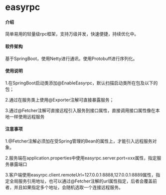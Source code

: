 # easyrpc

#### 介绍

简单易用的轻量级rpc框架，支持万级并发，快速便捷，持续优化中。

#### 软件架构

基于SpringBoot，使用Netty进行通讯，使用Protobuff进行序列化。

#### 使用说明

1.在SpringBoot启动类添加@EnableEasyrpc，默认扫描启动类所在包及以下的包；

2.通过在服务类上使用@Exporter注解可直接暴露服务；

3.通过@Fetcher注解可直接远程引入服务到接口属性，直接调用接口属性像在本地一样使用远程服务

#### 注意事项

1.@Fetcher注解必须加在受Spring管理的Bean的属性上，才能引入远程服务对象。

2.服务端在application.properties中使用easyrpc.server.port=xxx属性，指定服务暴露端口

3.客户端使用easyrpc.client.remoteUrl=127.0.0.1:8888,127.0.0.1:8889属性，指定全局服务引用地址，也可以通过@Fetcher注解的url属性指定，后者会覆盖前者，并且如果指定多个地址，会随机选取一个连接远程服务。

